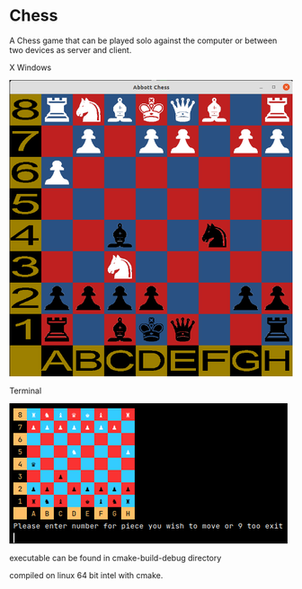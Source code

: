 # Chess

A Chess game that can be played solo against the computer or between two devices as server and client.

X Windows


![This is an image](https://github.com/matthewJamesAbbott/Chess/blob/master/ChessWindow.png)


Terminal


![This is an image](https://github.com/matthewJamesAbbott/Chess/blob/bd3f1cef25c8cccd0c85fb408daf26480bd0f984/chess%20logo.png)

executable can be found in cmake-build-debug directory

compiled on linux 64 bit intel with cmake.
